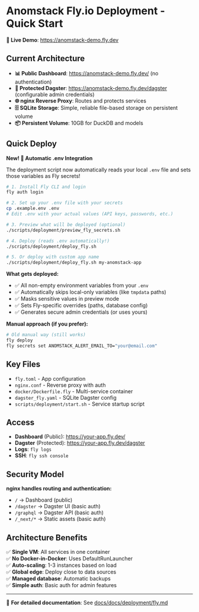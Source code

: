 # Anomstack Fly.io Deployment - Quick Start

**🚀 Live Demo**: https://anomstack-demo.fly.dev

## Current Architecture

- **📊 Public Dashboard**: https://anomstack-demo.fly.dev/ (no authentication)
- **🔐 Protected Dagster**: https://anomstack-demo.fly.dev/dagster (configurable admin credentials)
- **🌐 nginx Reverse Proxy**: Routes and protects services
- **🗄️ SQLite Storage**: Simple, reliable file-based storage on persistent volume
- **📦 Persistent Volume**: 10GB for DuckDB and models

## Quick Deploy

**New! 🎉 Automatic .env Integration**

The deployment script now automatically reads your local `.env` file and sets those variables as Fly secrets!

```bash
# 1. Install Fly CLI and login
fly auth login

# 2. Set up your .env file with your secrets
cp .example.env .env
# Edit .env with your actual values (API keys, passwords, etc.)

# 3. Preview what will be deployed (optional)
./scripts/deployment/preview_fly_secrets.sh

# 4. Deploy (reads .env automatically!)
./scripts/deployment/deploy_fly.sh

# 5. Or deploy with custom app name
./scripts/deployment/deploy_fly.sh my-anomstack-app
```

**What gets deployed:**
- ✅ All non-empty environment variables from your `.env`
- ✅ Automatically skips local-only variables (like `tmpdata` paths)
- ✅ Masks sensitive values in preview mode
- ✅ Sets Fly-specific overrides (paths, database config)
- ✅ Generates secure admin credentials (or uses yours)

**Manual approach (if you prefer):**
```bash
# Old manual way (still works)
fly deploy
fly secrets set ANOMSTACK_ALERT_EMAIL_TO="your@email.com"
```

## Key Files

- `fly.toml` - App configuration
- `nginx.conf` - Reverse proxy with auth
- `docker/Dockerfile.fly` - Multi-service container
- `dagster_fly.yaml` - SQLite Dagster config
- `scripts/deployment/start.sh` - Service startup script

## Access

- **Dashboard** (Public): https://your-app.fly.dev/
- **Dagster** (Protected): https://your-app.fly.dev/dagster
- **Logs**: `fly logs`
- **SSH**: `fly ssh console`

## Security Model

**nginx handles routing and authentication:**
- `/` → Dashboard (public)
- `/dagster` → Dagster UI (basic auth)
- `/graphql` → Dagster API (basic auth)
- `/_next/*` → Static assets (basic auth)

## Architecture Benefits

✅ **Single VM**: All services in one container  
✅ **No Docker-in-Docker**: Uses DefaultRunLauncher  
✅ **Auto-scaling**: 1-3 instances based on load  
✅ **Global edge**: Deploy close to data sources  
✅ **Managed database**: Automatic backups  
✅ **Simple auth**: Basic auth for admin features  

---

📖 **For detailed documentation**: See [docs/docs/deployment/fly.md](docs/docs/deployment/fly.md) 